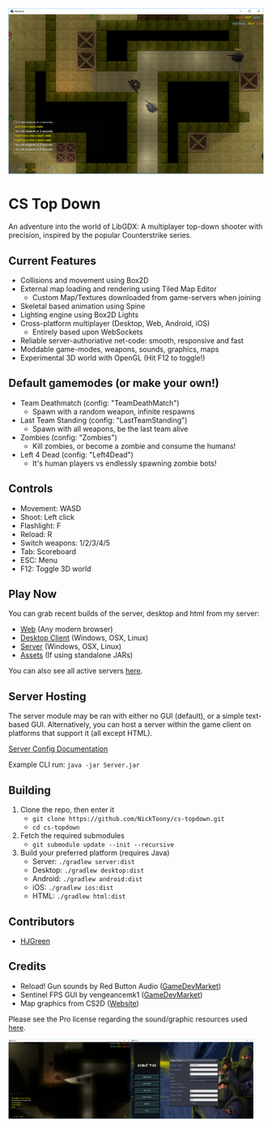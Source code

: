 ![](https://github.com/NickToony/cs-topdown/blob/master/screenshots/screenshot4.png)

CS Top Down
=====================
An adventure into the world of LibGDX: A multiplayer top-down shooter with precision, inspired by the popular Counterstrike series.

## Current Features
- Collisions and movement using Box2D
- External map loading and rendering using Tiled Map Editor
    - Custom Map/Textures downloaded from game-servers when joining
- Skeletal based animation using Spine
- Lighting engine using Box2D Lights
- Cross-platform multiplayer (Desktop, Web, Android, iOS)
    - Entirely based upon WebSockets
- Reliable server-authoriative net-code: smooth, responsive and fast
- Moddable game-modes, weapons, sounds, graphics, maps
- Experimental 3D world with OpenGL (Hit F12 to toggle!)

## Default gamemodes (or make your own!)
- Team Deathmatch (config: "TeamDeathMatch")
    - Spawn with a random weapon, infinite respawns
- Last Team Standing (config: "LastTeamStanding")
    - Spawn with all weapons, be the last team alive
- Zombies (config: "Zombies")
    - Kill zombies, or become a zombie and consume the humans!
- Left 4 Dead (config: "Left4Dead")
    - It's human players vs endlessly spawning zombie bots!

## Controls
- Movement: WASD
- Shoot: Left click
- Flashlight: F
- Reload: R
- Switch weapons: 1/2/3/4/5
- Tab: Scoreboard
- ESC: Menu
- F12: Toggle 3D world

## Play Now
You can grab recent builds of the server, desktop and html from my server:
- [Web](http://cstopdown.nick-hope.co.uk/) (Any modern browser)
- [Desktop Client](http://cstopdown.nick-hope.co.uk/desktop.zip) (Windows, OSX, Linux)
- [Server](http://cstopdown.nick-hope.co.uk/server.zip) (Windows, OSX, Linux)
- [Assets](http://cstopdown.nick-hope.co.uk/assets.zip) (If using standalone JARs)

You can also see all active servers [here](http://gameservers.nick-hope.co.uk/game/view/1).

## Server Hosting
The server module may be ran with either no GUI (default), or a simple text-based GUI. Alternatively, you can host a server within the game client on platforms that support it (all except HTML).

[Server Config Documentation](SERVERCONFIG.md)

Example CLI run: `java -jar Server.jar`

## Building
1. Clone the repo, then enter it
	- `git clone https://github.com/NickToony/cs-topdown.git`
	- `cd cs-topdown`
2. Fetch the required submodules
	- `git submodule update --init --recursive`
3. Build your preferred platform (requires Java)
	- Server: `./gradlew server:dist`
	- Desktop: `./gradlew desktop:dist`
	- Android: `./gradlew android:dist`
	- iOS: `./gradlew ios:dist`
	- HTML: `./gradlew html:dist`

## Contributors

- [HJGreen](https://github.com/HJGreen)


## Credits

- Reload! Gun sounds by Red Button Audio ([GameDevMarket](https://www.gamedevmarket.net/asset/reload-970/))
- Sentinel FPS GUI by vengeancemk1 ([GameDevMarket](https://www.gamedevmarket.net/asset/sentinel-fps-gui-4387/))
- Map graphics from CS2D ([Website](http://www.cs2d.com/))

Please see the Pro license regarding the sound/graphic resources used [here](https://www.gamedevmarket.net/terms-conditions/#pro-licence).

<img src="https://github.com/NickToony/cs-topdown/blob/master/screenshots/screenshot5.png" width="48%"><img src="https://github.com/NickToony/cs-topdown/blob/master/screenshots/screenshot6.png" width="48%">